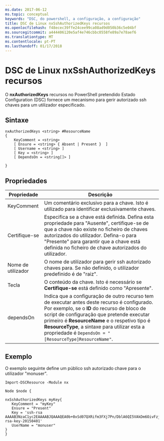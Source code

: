 ```yaml
---
ms.date: 2017-06-12
ms.topic: conceptual
keywords: "DSC, do powershell, a configuração, a configuração"
title: DSC de Linux nxSshAuthorizedKeys recursos
ms.openlocfilehash: f48ecec39ffe24cee99ca08ad9d050b36c5e04bf
ms.sourcegitcommit: a444406120e5af4e746cbbc0558fe89a7e78aef6
ms.translationtype: MT
ms.contentlocale: pt-PT
ms.lasthandoff: 01/17/2018
---
```

# <a name="dsc-for-linux-nxsshauthorizedkeys-resource"></a>DSC de Linux nxSshAuthorizedKeys recursos

O **nxAuthorizedKeys** recursos no PowerShell pretendido Estado Configuration (DSC) fornece um mecanismo para gerir autorizado ssh chaves para um utilizador especificado.

## <a name="syntax"></a>Sintaxe

```
nxAuthorizedKeys <string> #ResourceName
{
    KeyComment = <string>
    [ Ensure = <string> { Absent | Present }  ]
    [ Username = <string> ]
    [ Key = <string> ]
    [ DependsOn = <string[]> ]

}
```

## <a name="properties"></a>Propriedades

|  Propriedade |  Descrição | 
|---|---|
| KeyComment| Um comentário exclusivo para a chave. Isto é utilizado para identificar exclusivamente chaves.| 
| Certifique-se| Especifica se a chave está definida. Defina esta propriedade para "Ausente", certifique-se de que a chave não existe no ficheiro de chaves autorizados do utilizador. Defina-o para "Presente" para garantir que a chave está definida no ficheiro de chave autorizados do utilizador.| 
| Nome de utilizador| O nome de utilizador para gerir ssh autorizado chaves para. Se não definido, o utilizador predefinido é de "raiz".| 
| Tecla| O conteúdo da chave. Isto é necessário se **Certifique-se** está definido como "Apresente".| 
| dependsOn | Indica que a configuração de outro recurso tem de executar antes deste recurso é configurado. Por exemplo, se o **ID** do recurso de bloco de script de configuração que pretende executar primeiro é **ResourceName** e o respetivo tipo é **ResourceType**, a sintaxe para utilizar esta a propriedade é `DependsOn = "[ResourceType]ResourceName"`.| 

## <a name="example"></a>Exemplo

O exemplo seguinte define um público ssh autorizado chave para o utilizador "monuser".

```
Import-DSCResource -Module nx 

Node $node {

nxSshAuthorizedKeys myKey{
   KeyComment = "myKey"
   Ensure = "Present"
   Key = 'ssh-rsa AAAAB3NzaC1yc2EAAAABJQAAAQEA0b+0xSd07QXRifm3FXj7Pn/DblA6QI5VAkDm6OivFzj3U6qGD1VJ6AAxWPCyMl/qhtpRtxZJDu/TxD8AyZNgc8aN2CljN1hOMbBRvH2q5QPf/nCnnJRaGsrxIqZjyZdYo9ZEEzjZUuMDM5HI1LA9B99k/K6PK2Bc1NLivpu7nbtVG2tLOQs+GefsnHuetsRMwo/+c3LtwYm9M0XfkGjYVCLO4CoFuSQpvX6AB3TedUy6NZ0iuxC0kRGg1rIQTwSRcw+McLhslF0drs33fw6tYdzlLBnnzimShMuiDWiT37WqCRovRGYrGCaEFGTG2e0CN8Co8nryXkyWc6NSDNpMzw== rsa-key-20150401'
   UserName = "monuser"
} 
}
```

